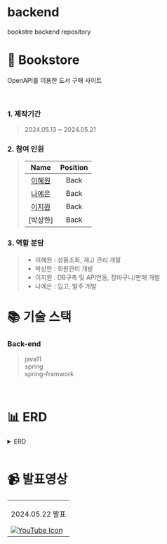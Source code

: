 # backend
bookstre backend repository

# 📖 Bookstore

OpenAPI를 이용한 도서 구매 사이트

<br />

### 1. 제작기간

> 2024.05.13 ~ 2024.05.21

### 2. 참여 인원

> |                    Name                    |  Position   |
> | :----------------------------------------: | :---------: |
> | [이혜원](https://github.com/lokie093) |    Back     |
> | [나예은](https://github.com/hera1228)    |    Back     |
> | [이지원](https://github.com/Ji-wonLee) |    Back     |
> | [박상한]    |    Back     |

### 3. 역할 분담

> - 이혜원 : 상품조회, 재고 관리 개발
> - 박상한 : 회원관리 개발
> - 이지원 : DB구축 및 API연동, 장바구니/판매 개발
> - 나예은 : 입고, 발주 개발

# 📚 기술 스택

### Back-end

> java11  
> spring  
> spring-framwork

<br />

# 📊 ERD

<details>
  <summary>ERD</summary>
  <img src="https://github.com/user-attachments/assets/5d2e5fe0-07db-4cd6-ad6d-dfd9ab789301" width="800px"/>
</details>

<br />

# 📹 발표영상
<table>
  <tbody>
    <tr>
      <td>
        <p align="center"> 2024.05.22 발표 </p>
        <a href="https://www.youtube.com/watch?v=k6BZldZTXMU" target="_blank">
        <img src="https://img.icons8.com/ios-filled/50/youtube.png" alt="YouTube Icon" class="icon">
        </a>
      </td>
    </tr>
  </tbody>
</table>
